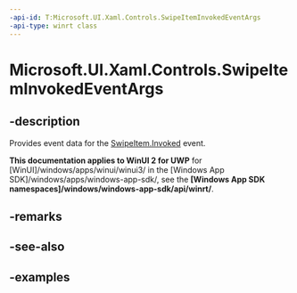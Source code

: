 ```yaml
---
-api-id: T:Microsoft.UI.Xaml.Controls.SwipeItemInvokedEventArgs
-api-type: winrt class
---
```

<!-- Class syntax.
public class SwipeItemInvokedEventArgs 
-->

# Microsoft.UI.Xaml.Controls.SwipeItemInvokedEventArgs


## -description

Provides event data for the [SwipeItem.Invoked](swipeitem_invoked.md) event.


**This documentation applies to WinUI 2 for UWP** for [WinUI]/windows/apps/winui/winui3/ in the [Windows App SDK]/windows/apps/windows-app-sdk/, see the **[Windows App SDK namespaces]/windows/windows-app-sdk/api/winrt/**.

## -remarks


## -see-also


## -examples



